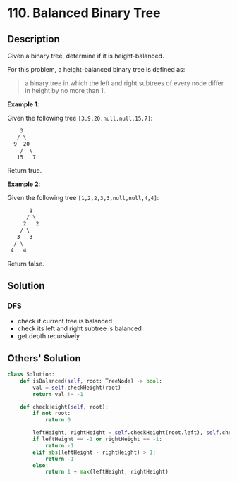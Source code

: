 # 110. Balanced Binary Tree

## Description

Given a binary tree, determine if it is height-balanced.

For this problem, a height-balanced binary tree is defined as:

> a binary tree in which the left and right subtrees of every node differ in height by no more than 1.

**Example 1**:

Given the following tree `[3,9,20,null,null,15,7]`:

```txt
    3
   / \
  9  20
    /  \
   15   7
```

Return true.

**Example 2**:

Given the following tree `[1,2,2,3,3,null,null,4,4]`:

```txt
       1
      / \
     2   2
    / \
   3   3
  / \
 4   4
```

Return false.

## Solution

### DFS

* check if current tree is balanced
* check its left and right subtree is balanced
* get depth recursively

## Others' Solution

```py
class Solution:
    def isBalanced(self, root: TreeNode) -> bool:
        val = self.checkHeight(root)
        return val != -1

    def checkHeight(self, root):
        if not root:
            return 0

        leftHeight, rightHeight = self.checkHeight(root.left), self.checkHeight(root.right)
        if leftHeight == -1 or rightHeight == -1:
            return -1
        elif abs(leftHeight - rightHeight) > 1:
            return -1
        else:
            return 1 + max(leftHeight, rightHeight)
```
